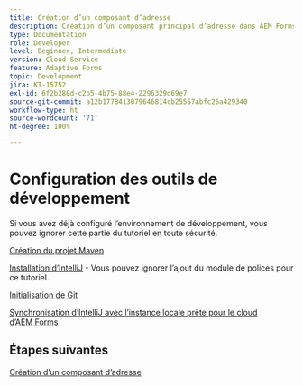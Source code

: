 ```yaml
---
title: Création d’un composant d’adresse
description: Création d’un composant principal d’adresse dans AEM Forms Cloud Service
type: Documentation
role: Developer
level: Beginner, Intermediate
version: Cloud Service
feature: Adaptive Forms
topic: Development
jira: KT-15752
exl-id: 6f2b280d-c2b5-4b75-88e4-2296329d69e7
source-git-commit: a12b1778413079646814cb25567abfc26a429340
workflow-type: ht
source-wordcount: '71'
ht-degree: 100%

---
```


# Configuration des outils de développement

Si vous avez déjà configuré l’environnement de développement, vous pouvez ignorer cette partie du tutoriel en toute sécurité.

[Création du projet Maven](https://experienceleague.adobe.com/fr/docs/experience-manager-learn/cloud-service/forms/developing-for-cloud-service/getting-started)

[Installation d’IntelliJ](https://experienceleague.adobe.com/fr/docs/experience-manager-learn/cloud-service/forms/developing-for-cloud-service/intellij-set-up) - Vous pouvez ignorer l’ajout du module de polices pour ce tutoriel.

[Initialisation de Git](https://experienceleague.adobe.com/fr/docs/experience-manager-learn/cloud-service/forms/developing-for-cloud-service/setup-git)

[Synchronisation d’IntelliJ avec l’instance locale prête pour le cloud d’AEM Forms](https://experienceleague.adobe.com/fr/docs/experience-manager-learn/cloud-service/forms/developing-for-cloud-service/intellij-and-aem-sync)

## Étapes suivantes

[Création d’un composant d’adresse](./creating-address-component.md)
